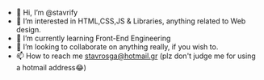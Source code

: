 - 👋 Hi, I’m @stavrify
- 👀 I’m interested in HTML,CSS,JS & Libraries, anything related to Web design.
- 🌱 I’m currently learning Front-End Engineering
- 💞️ I’m looking to collaborate on anything really, if you wish to.
- 📫 How to reach me stavrosga@hotmail.gr (plz don't judge me for using a hotmail address😂)

<!---
stavrify/stavrify is a ✨ special ✨ repository because its `README.md` (this file) appears on your GitHub profile.
You can click the Preview link to take a look at your changes.
--->
